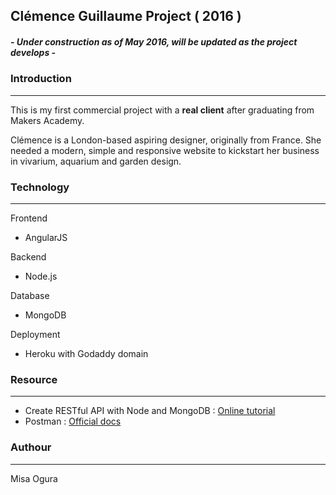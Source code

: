 ## Clémence Guillaume Project ( 2016 )

##### **- Under construction as of May 2016, will be updated as the project develops -**

### Introduction
---

This is my first commercial project with a **real client** after graduating from Makers Academy.

Clémence is a London-based aspiring designer, originally from France. She needed a modern, simple and responsive website to kickstart her business in vivarium, aquarium and garden design.

### Technology
---

Frontend
+ AngularJS

Backend
+ Node.js

Database
+ MongoDB

Deployment
+ Heroku with Godaddy domain

### Resource
---
+ Create RESTful API with Node and MongoDB : [Online tutorial](https://codeforgeek.com/2015/08/restful-api-node-mongodb/)
+ Postman : [Official docs](https://www.getpostman.com/docs/)

### Authour
---

Misa Ogura
